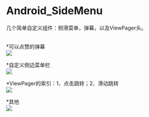 # Android_SideMenu
几个简单自定义组件：侧滑菜单，弹幕，以及ViewPager头。<br/><br/>

*可以点赞的弹幕<br/>
![](https://github.com/xuzhitaosanta/Android_SideMenu/blob/master/pic/barrage.gif)<br/>

*自定义侧边菜单栏<br/>
![](https://github.com/xuzhitaosanta/Android_SideMenu/blob/master/pic/sideMenu.gif)<br/>

*ViewPager的索引：1、点击跳转；2、滑动跳转<br/>
![](https://github.com/xuzhitaosanta/Android_SideMenu/blob/master/pic/pageTag.gif)<br/>

*其他<br/>
![](https://github.com/xuzhitaosanta/Android_SideMenu/blob/master/pic/other.gif)<br/>